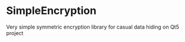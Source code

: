 SimpleEncryption
================

Very simple symmetric encryption library for casual data hiding on Qt5 project
